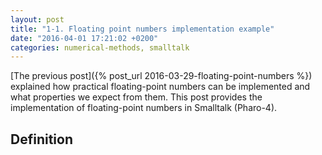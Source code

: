 ```yaml
---
layout: post
title: "1-1. Floating point numbers implementation example"
date: "2016-04-01 17:21:02 +0200"
categories: numerical-methods, smalltalk
---
```


[The previous post]({% post_url 2016-03-29-floating-point-numbers %}) explained how practical floating-point numbers can be implemented and what properties we expect from them. This post provides the implementation of floating-point numbers in Smalltalk (Pharo-4).
<!--more-->

## Definition
